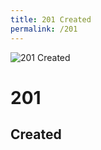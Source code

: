 ```yaml
---
title: 201 Created
permalink: /201
---
```

<div>
    <img src="http://i.imgur.com/Vz65V6c.jpg" alt="201 Created" />
    <h1>201</h1>
    <h2>Created</h2>
</div>
